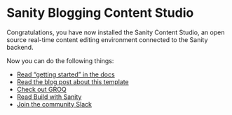 # Sanity Blogging Content Studio

Congratulations, you have now installed the Sanity Content Studio, an open source real-time content editing environment connected to the Sanity backend.

Now you can do the following things:

- [Read “getting started” in the docs](https://www.sanity.io/docs/getting-started?utm_source=readme)
- [Read the blog post about this template](https://www.sanity.io/blog/build-your-own-blog-with-sanity-and-next-js?utm_source=readme)
- [Check out GROQ](https://www.sanity.io/docs/groq)
- [Read Build with Sanity](https://www.sanity.io/docs/build-with-sanity)
- [Join the community Slack](https://slack.sanity.io/?utm_source=readme)
